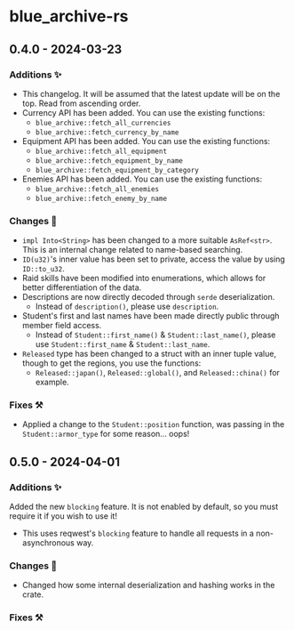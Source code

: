# blue_archive-rs

## 0.4.0 - 2024-03-23

### Additions ✨

- This changelog. It will be assumed that the latest update will be on the top. Read from ascending order.
- Currency API has been added. You can use the existing functions:
  - `blue_archive::fetch_all_currencies`
  - `blue_archive::fetch_currency_by_name`
- Equipment API has been added. You can use the existing functions:
  - `blue_archive::fetch_all_equipment`
  - `blue_archive::fetch_equipment_by_name`
  - `blue_archive::fetch_equipment_by_category`
- Enemies API has been added. You can use the existing functions:
  - `blue_archive::fetch_all_enemies`
  - `blue_archive::fetch_enemy_by_name`

### Changes 📝

- `impl Into<String>` has been changed to a more suitable `AsRef<str>`. This is an internal change related to name-based searching.
- `ID(u32)`'s inner value has been set to private, access the value by using `ID::to_u32`.
- Raid skills have been modified into enumerations, which allows for better differentiation of the data.
- Descriptions are now directly decoded through `serde` deserialization.
  - Instead of `description()`, please use `description`.
- Student's first and last names have been made directly public through member field access.
  - Instead of `Student::first_name()` & `Student::last_name()`, please use `Student::first_name` & `Student::last_name`.
- `Released` type has been changed to a struct with an inner tuple value, though to get the regions, you use the functions:
  - `Released::japan()`, `Released::global()`, and `Released::china()` for example.

### Fixes ⚒️

- Applied a change to the `Student::position` function, was passing in the `Student::armor_type` for some reason... oops!

## 0.5.0 - 2024-04-01

### Additions ✨

Added the new `blocking` feature. It is not enabled by default, so you must require it if you wish to use it!

- This uses reqwest's `blocking` feature to handle all requests in a non-asynchronous way.

### Changes 📝

- Changed how some internal deserialization and hashing works in the crate.

### Fixes ⚒️
